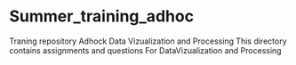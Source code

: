 # Summer_training_adhoc
Traning repository Adhock Data Vizualization and Processing
This directory contains assignments and questions For DataVizualization and Processing 
